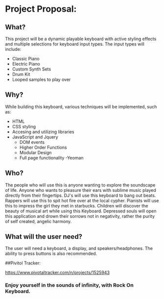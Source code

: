 # Project Proposal:

## What?

This project will be a dynamic playable keyboard with active styling effects and multiple selections for keyboard input types. The input types will include:
- Classic Piano
- Electric Piano
- Custom Synth Sets
- Drum Kit
- Looped samples to play over

## Why?

While building this keyboard, various techniques will be implemented, such as:
- HTML
- CSS styling
- Accesing and utilizing libraries
- JavaScript and Jquery
    - DOM events
    - Higher Order Functions
    - Modular Design
    - Full page functionality
-Yeoman

## Who?

The people who will use this is anyone wanting to explore the soundscape of life. Anyone who wants to pleasure their ears with sublime music played directly from their fingertips. DJ's will use this keyboard to bang out beats. Rappers will use this to spit hot fire over at the local cypher. Pianists will use this to impress the girl they met in starbucks. Children will discover the beauty of musical art while using this Keyboard. Depressed souls will open this application and drown their sorrows not in negativity, rather the purity of self created, angelic harmony.

## What will the user need?

The user will need a keyboard, a display, and speakers/headphones. The ability to press buttons is also recommended.

##Pivitol Tracker:

https://www.pivotaltracker.com/n/projects/1525943

### Enjoy yourself in the sounds of infinity, with Rock On Keyboard.



